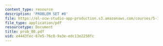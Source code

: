 ```yaml
---
content_type: resource
description: 'PROBLEM SET #8'
file: https://ol-ocw-studio-app-production.s3.amazonaws.com/courses/5-12-organic-chemistry-i-spring-2003/e4443fec67e576c89a3eedc13e2250fc_prob_08.pdf
file_type: application/pdf
resourcetype: Document
title: prob_08.pdf
uid: e4443fec-67e5-76c8-9a3e-edc13e2250fc
---
```

